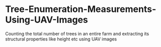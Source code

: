 # Tree-Enumeration-Measurements-Using-UAV-Images
Counting the total number of trees in an entire farm and extracting its structural properties like height etc using UAV images

